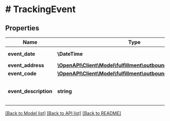 # # TrackingEvent

## Properties

Name | Type | Description | Notes
------------ | ------------- | ------------- | -------------
**event_date** | **\DateTime** | Date timestamp |
**event_address** | [**\OpenAPI\Client\Model\fulfillment\outbound\TrackingAddress**](TrackingAddress.md) |  |
**event_code** | [**\OpenAPI\Client\Model\fulfillment\outbound\EventCode**](EventCode.md) |  |
**event_description** | **string** | A description for the corresponding event code. |

[[Back to Model list]](../../README.md#models) [[Back to API list]](../../README.md#endpoints) [[Back to README]](../../README.md)
